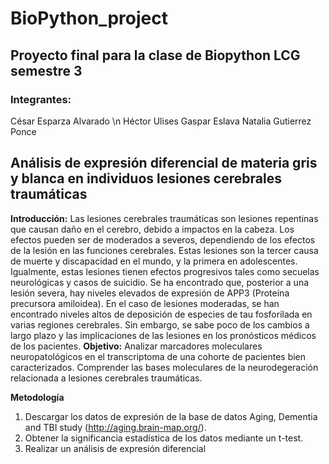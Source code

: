 # BioPython_project
## Proyecto final para la clase de Biopython LCG semestre 3
### **Integrantes:**
César Esparza Alvarado \n
Héctor Ulises Gaspar Eslava
Natalia Gutierrez Ponce

## Análisis de expresión diferencial de materia gris y blanca en individuos lesiones cerebrales traumáticas

**Introducción:**
Las lesiones cerebrales traumáticas son lesiones repentinas que causan daño en el cerebro, debido a impactos en la cabeza. Los efectos pueden ser de moderados a severos, dependiendo de los efectos de la lesión en las funciones cerebrales. Estas lesiones son la tercer causa de muerte y discapacidad en el mundo, y la primera en adolescentes. Igualmente, estas lesiones tienen efectos progresivos tales como secuelas neurológicas y casos de suicidio. 
Se ha encontrado que, posterior a una lesión severa, hay niveles elevados de expresión de APP3 (Proteína precursora amiloidea). En el caso de lesiones moderadas, se han encontrado niveles altos de deposición de especies de tau fosforilada en varias regiones cerebrales. Sin embargo, se sabe poco de los cambios a largo plazo y las implicaciones de las lesiones en los pronósticos médicos de los pacientes. 
**Objetivo:**
Analizar marcadores moleculares neuropatológicos en el transcriptoma de una cohorte de pacientes bien caracterizados. 
Comprender las bases moleculares de la neurodegeración relacionada a lesiones cerebrales traumáticas. 

**Metodología**

1. Descargar los datos de expresión de la base de datos Aging, Dementia and TBI study (http://aging.brain-map.org/). 
2. Obtener la significancia estadística de los datos mediante un t-test. 
3. Realizar un análisis de expresión diferencial
